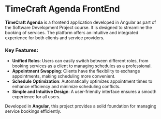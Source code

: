 # TimeCraft Agenda FrontEnd

**TimeCraft Agenda** is a frontend application developed in Angular as part of the Software Development Project course. It is designed to streamline the booking of services. The platform offers an intuitive and integrated experience for both clients and service providers.

### Key Features:
- **Unified Roles**: Users can easily switch between different roles, from booking services as a client to managing schedules as a professional.
- **Appointment Swapping**: Clients have the flexibility to exchange appointments, making scheduling more convenient.
- **Schedule Optimization**: Automatically optimizes appointment times to enhance efficiency and minimize scheduling conflicts.
- **Simple and Intuitive Design**: A user-friendly interface ensures a smooth experience for all users.

Developed in **Angular**, this project provides a solid foundation for managing service bookings efficiently.
